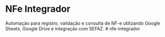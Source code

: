 # NFe Integrador

Automação para registro, validação e consulta de NF-e utilizando Google Sheets, Google Drive e integração com SEFAZ.
#   n f e - i n t e g r a d o r  
 